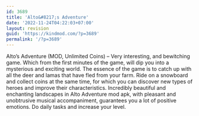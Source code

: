 ```yaml
---
id: 3689
title: 'Alto&#8217;s Adventure'
date: '2022-11-24T04:22:03+07:00'
layout: revision
guid: 'https://kindmod.com/?p=3689'
permalink: '/?p=3689'
---
```


Alto’s Adventure (MOD, Unlimited Coins) – Very interesting, and bewitching game. Which from the first minutes of the game, will dip you into a mysterious and exciting world. The essence of the game is to catch up with all the deer and lamas that have fled from your farm. Ride on a snowboard and collect coins at the same time, for which you can discover new types of heroes and improve their characteristics. Incredibly beautiful and enchanting landscapes in Alto Adventure mod apk, with pleasant and unobtrusive musical accompaniment, guarantees you a lot of positive emotions. Do daily tasks and increase your level.